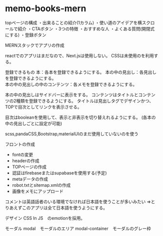 # memo-books-mern

topページの構成
・出来ることの紹介(1カラム)
・使い道のアイデアを横スクロールで紹介
・CTAボタン
・3つの特徴
・おすすめな人
・よくある質問(開閉式にする)
・登録ボタン




MERNスタックでアプリの作成

reactでのアプリはまだなので、Next.jsは使用しない。
CSSは未使用のを利用する。


登録できるもの
本：各本を登録できるようにする。
    本の中の見出し：各見出しを登録できるようにする。    
        本の中の見出しの中のコンテンツ：各メモを登録できるようにする。

本の中の見出しはサイドバーに表示をする。
コンテンツはタイトルとコンテンツの2種類を登録できるようにする。
タイトルは見出しタグでデザインかつ、TOPで目次としてリンクを表示させる。

目次はbooleanを使用して、表示と非表示を切り替えれるようにする。
(各本の中の見出しごとに設定が可能)

scss,pandaCSS,Bootstrap,materialUIのまだ使用していないのを使う

フロントの作成
- fontの変更
- headerの作成
- TOPページの作成
- 認証はfirebaseまたはsupabaseを使用する(予定)
- metaデータの作成
- robot.txtとsitemap.xmlの作成
- 画像をメモにアップロード

コメントは英語話者のいる環境でなければ日本語を使うことが多いみたい
⇒とりあえずこのアプリは全て日本語を使うようにする。








デザイン
CSS In JS　のemotionを採用。

モーダル
modal　モーダルのエリア
modal-container　モーダルのグレー枠